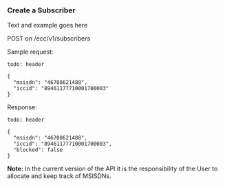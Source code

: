 ### Create a Subscriber

Text and example goes here

POST on /ecc/v1/subscribers

Sample request:
```
todo: header

{
  "msisdn": "46708621488",
  "iccid": "89461177710001700003"
}
```

Response:
```
todo: header

{
  "msisdn": "46708621488",
  "iccid": "89461177710001700003",
  "blocked": false
}
```

__Note:__ In the current version of the API it is the responsibility of the User to allocate and keep track of MSISDNs. 